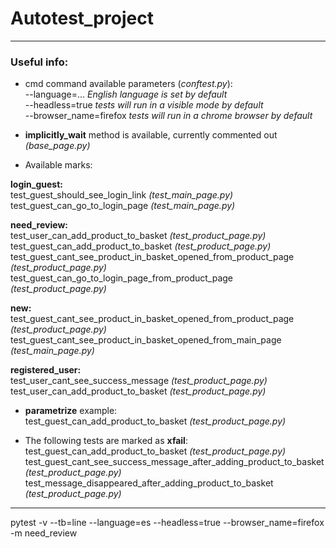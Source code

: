 # Autotest_project
___

### Useful info:

- cmd command available parameters (*conftest.py*):  
--language=... *English language is set by default*  
--headless=true *tests will run in a visible mode by default*  
--browser_name=firefox *tests will run in a chrome browser by default*  

- **implicitly_wait** method is available, currently commented out *(base_page.py)*

- Available marks:

**login_guest:**  
test_guest_should_see_login_link *(test_main_page.py)*  
test_guest_can_go_to_login_page *(test_main_page.py)*

**need_review:**  
test_user_can_add_product_to_basket *(test_product_page.py)*  
test_guest_can_add_product_to_basket *(test_product_page.py)*  
test_guest_cant_see_product_in_basket_opened_from_product_page *(test_product_page.py)*  
test_guest_can_go_to_login_page_from_product_page *(test_product_page.py)*

**new:**  
test_guest_cant_see_product_in_basket_opened_from_product_page *(test_product_page.py)*  
test_guest_cant_see_product_in_basket_opened_from_main_page *(test_main_page.py)*

**registered_user:**  
test_user_cant_see_success_message *(test_product_page.py)*  
test_user_can_add_product_to_basket *(test_product_page.py)*

- **parametrize** example:  
test_guest_can_add_product_to_basket *(test_product_page.py)*

- The following tests are marked as **xfail**:  
test_guest_can_add_product_to_basket *(test_product_page.py)*  
test_guest_cant_see_success_message_after_adding_product_to_basket *(test_product_page.py)*  
test_message_disappeared_after_adding_product_to_basket *(test_product_page.py)*


------

pytest -v --tb=line --language=es --headless=true --browser_name=firefox -m need_review